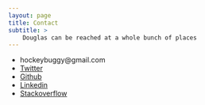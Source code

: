 ```yaml
---
layout: page
title: Contact
subtitle: >
    Douglas can be reached at a whole bunch of places
---
```


<ul id="contacts-list">
  <li class="col-md-4">
    <div>
      <span>hockeybuggy&#64;gmail.com</span>
    </div>
  </li>

  <li class="col-md-4">
    <div>
      <a href="https://twitter.com/hockeybuggy">Twitter</a>
    </div>
  </li>

  <li class="col-md-4">
    <div>
      <a href="https://github.com/hockeybuggy">Github</a>
    </div>
  </li>

  <li class="col-md-4">
    <div>
      <a href="https://www.linkedin.com/in/douglas-anderson-00636b32" data-proofer-ignore>Linkedin</a>
    </div>
  </li>

  <li class="col-md-4">
    <div>
      <a href="http://stackoverflow.com/users/1745922/douglas-anderson">Stackoverflow</a>
    </div>
  </li>
</ul>
